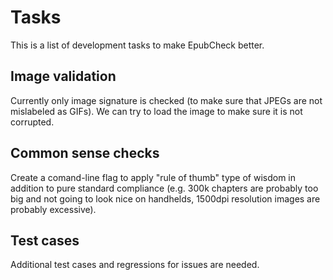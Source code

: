 # Tasks #

This is a list of development tasks to make EpubCheck better.

## Image validation ##

Currently only image signature is checked (to make sure that JPEGs are not mislabeled as GIFs). We can try to load the image to make sure it is not corrupted.

## Common sense checks ##

Create a comand-line flag to apply "rule of thumb" type of wisdom in addition to pure standard compliance (e.g. 300k chapters are probably too big and not going to look nice on handhelds, 1500dpi resolution images are probably excessive).

## Test cases ##

Additional test cases and regressions for issues are needed.
